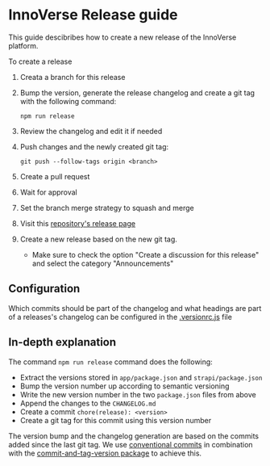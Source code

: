 # InnoVerse Release guide

This guide descibribes how to create a new release of the InnoVerse platform.

To create a release

1. Creata a branch for this release
2. Bump the version, generate the release changelog and create a git tag with the following command:

   `npm run release`

3. Review the changelog and edit it if needed
4. Push changes and the newly created git tag:

   `git push --follow-tags origin <branch>`

5. Create a pull request
6. Wait for approval
7. Set the branch merge strategy to squash and merge
8. Visit this [repository's release page](https://github.com/openkfw/innoverse/releases)
9. Create a new release based on the new git tag.
   - Make sure to check the option "Create a discussion for this release" and select the category "Announcements"

## Configuration

Which commits should be part of the changelog and what headings are part of a releases's changelog can be configured in the [.versionrc.js](/.versionrc.js) file

## In-depth explanation

The command `npm run release` command does the following:

- Extract the versions stored in `app/package.json` and `strapi/package.json`
- Bump the version number up according to semantic versioning
- Write the new version number in the two `package.json` files from above
- Append the changes to the `CHANGELOG.md`
- Create a commit `chore(release): <version>`
- Create a git tag for this commit using this version number

The version bump and the changelog generation are based on the commits added since the last git tag. We use [conventional commits](https://www.conventionalcommits.org/) in combination with the [commit-and-tag-version package](https://github.com/absolute-version/commit-and-tag-version) to achieve this.
